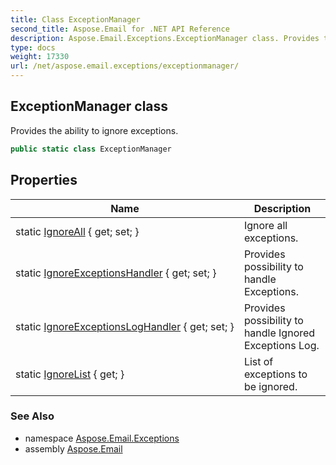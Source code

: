 ```yaml
---
title: Class ExceptionManager
second_title: Aspose.Email for .NET API Reference
description: Aspose.Email.Exceptions.ExceptionManager class. Provides the ability to ignore exceptions
type: docs
weight: 17330
url: /net/aspose.email.exceptions/exceptionmanager/
---
```

## ExceptionManager class

Provides the ability to ignore exceptions.

```csharp
public static class ExceptionManager
```

## Properties

| Name | Description |
| --- | --- |
| static [IgnoreAll](../../aspose.email.exceptions/exceptionmanager/ignoreall/) { get; set; } | Ignore all exceptions. |
| static [IgnoreExceptionsHandler](../../aspose.email.exceptions/exceptionmanager/ignoreexceptionshandler/) { get; set; } | Provides possibility to handle Exceptions. |
| static [IgnoreExceptionsLogHandler](../../aspose.email.exceptions/exceptionmanager/ignoreexceptionsloghandler/) { get; set; } | Provides possibility to handle Ignored Exceptions Log. |
| static [IgnoreList](../../aspose.email.exceptions/exceptionmanager/ignorelist/) { get; } | List of exceptions to be ignored. |

### See Also

* namespace [Aspose.Email.Exceptions](../../aspose.email.exceptions/)
* assembly [Aspose.Email](../../)


